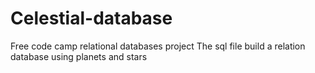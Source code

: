 # Celestial-database
Free code camp relational databases project 
The sql file build a relation database using planets and stars
